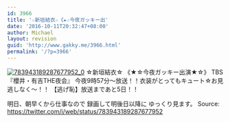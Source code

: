 ```yaml
---
id: 3966
title: '☆新垣結衣☆《★☆今夜ガッキー出'
date: '2016-10-11T20:32:47+08:00'
author: Michael
layout: revision
guid: 'http://www.gakky.me/3966.html'
permalink: '/?p=3966'
---
```


[![783943189287677952_0](http://www.yui-aragaki.org/wp-content/uploads/2016/10/783943189287677952_0.jpg)](http://www.yui-aragaki.org/wp-content/uploads/2016/10/783943189287677952_0.jpg)
☆新垣結衣☆
《★☆今夜ガッキー出演★☆》
TBS『櫻井・有吉THE夜会』
今夜9時57分〜放送！！衣装がとってもキュート☆お見逃しなく〜！！
【逃げ恥】放送まであと5日！！

明日、朝早くから仕事なので
録画して明後日以降に
ゆっくり見ます。
Source: <https://twitter.com/i/web/status/783943189287677952>
